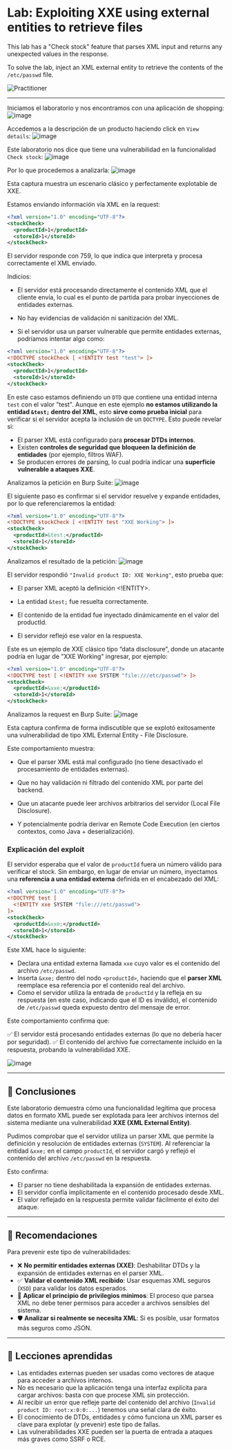 # Lab: Exploiting XXE using external entities to retrieve files

This lab has a "Check stock" feature that parses XML input and returns any unexpected values in the response.

To solve the lab, inject an XML external entity to retrieve the contents of the `/etc/passwd` file.

![Practitioner](https://img.shields.io/badge/level-Apprentice-green) 

---


Iniciamos el laboratorio y nos encontramos con una aplicación de shopping:
![image](https://github.com/user-attachments/assets/56a61334-623e-4cfa-bd40-0b25b4550af0)

Accedemos a la descripción de un producto haciendo click en `View details`:
![image](https://github.com/user-attachments/assets/f8eae5bf-e647-4f4c-aff7-fb6974f55fee)

Este laboratorio nos dice que tiene una vulnerabilidad en la funcionalidad `Check stock`:
![image](https://github.com/user-attachments/assets/efc2f1da-39d8-411d-bcaa-bd09db8aa096)

Por lo que procedemos a analizarla:
![image](https://github.com/user-attachments/assets/d64ce980-fa52-40b3-bc1a-60c088c72e60)


Esta captura muestra un escenario clásico y perfectamente explotable de XXE.

Estamos enviando información vía XML en la request:
```xml
<?xml version="1.0" encoding="UTF-8"?>
<stockCheck>
  <productId>1</productId>
  <storeId>1</storeId>
</stockCheck>
```
El servidor responde con 759, lo que indica que interpreta y procesa correctamente el XML enviado.

Indicios:
- El servidor está procesando directamente el contenido XML que el cliente envía, lo cual es el punto de partida para probar inyecciones de entidades externas.

- No hay evidencias de validación ni sanitización del XML.

- Si el servidor usa un parser vulnerable que permite entidades externas, podríamos intentar algo como:
```xml
<?xml version="1.0" encoding="UTF-8"?>
<!DOCTYPE stockCheck [ <!ENTITY test "test"> ]>
<stockCheck>
  <productId>1</productId>
  <storeId>1</storeId>
</stockCheck>
```

En este caso estamos definiendo un `DTD` que contiene una entidad interna `test` con el valor "test".
Aunque en este ejemplo **no estamos utilizando la entidad `&test;` dentro del XML**, esto **sirve como prueba inicial** para verificar si el servidor acepta la inclusión de un `DOCTYPE`. Esto puede revelar si:

- El parser XML está configurado para **procesar DTDs internos**.
- Existen **controles de seguridad que bloqueen la definición de entidades** (por ejemplo, filtros WAF).
- Se producen errores de parsing, lo cual podría indicar una **superficie vulnerable a ataques XXE**.

Analizamos la petición en Burp Suite:
![image](https://github.com/user-attachments/assets/7fc94c72-0b57-4523-b9d7-6c0dd8c46277)

El siguiente paso es confirmar si el servidor resuelve y expande entidades, por lo que referenciaremos la entidad:
```xml
<?xml version="1.0" encoding="UTF-8"?>
<!DOCTYPE stockCheck [ <!ENTITY test "XXE Working"> ]>
<stockCheck>
  <productId>&test;</productId>
  <storeId>1</storeId>
</stockCheck>
```

Analizamos el resultado de la petición:
![image](https://github.com/user-attachments/assets/c5251071-f42b-4d64-af51-4ffd3d1f77e5)

El servidor respondió `"Invalid product ID: XXE Working"`, esto prueba que:

- El parser XML aceptó la definición <!ENTITY>.

- La entidad `&test;` fue resuelta correctamente.

- El contenido de la entidad fue inyectado dinámicamente en el valor del productId.

- El servidor reflejó ese valor en la respuesta.

Este es un ejemplo de XXE clásico tipo “data disclosure”, donde un atacante podría en lugar de "XXE Working" ingresar, por ejemplo:

```xml
<?xml version="1.0" encoding="UTF-8"?>
<!DOCTYPE test [ <!ENTITY xxe SYSTEM "file:///etc/passwd"> ]>
<stockCheck>
  <productId>&xxe;</productId>
  <storeId>1</storeId>
</stockCheck>
```

Analizamos la request en Burp Suite:
![image](https://github.com/user-attachments/assets/a430856a-57a7-487b-99e5-438e3fd6cc9f)

Esta captura confirma de forma indiscutible que se explotó exitosamente una vulnerabilidad de tipo XML External Entity - File Disclosure.

Este comportamiento muestra:

- Que el parser XML está mal configurado (no tiene desactivado el procesamiento de entidades externas).

- Que no hay validación ni filtrado del contenido XML por parte del backend.

- Que un atacante puede leer archivos arbitrarios del servidor (Local File Disclosure).

- Y potencialmente podría derivar en Remote Code Execution (en ciertos contextos, como Java + deserialización).

### Explicación del exploit

El servidor esperaba que el valor de `productId` fuera un número válido para verificar el stock. Sin embargo, en lugar de enviar un número, inyectamos una **referencia a una entidad externa** definida en el encabezado del XML:

```xml
<?xml version="1.0" encoding="UTF-8"?>
<!DOCTYPE test [
  <!ENTITY xxe SYSTEM "file:///etc/passwd">
]>
<stockCheck>
  <productId>&xxe;</productId>
  <storeId>1</storeId>
</stockCheck>
```

Este XML hace lo siguiente:

* Declara una entidad externa llamada `xxe` cuyo valor es el contenido del archivo `/etc/passwd`.
* Inserta `&xxe;` dentro del nodo `<productId>`, haciendo que el **parser XML** reemplace esa referencia por el contenido real del archivo.
* Como el servidor utiliza la entrada de `productId` y la refleja en su respuesta (en este caso, indicando que el ID es inválido), el contenido de `/etc/passwd` queda expuesto dentro del mensaje de error.

Este comportamiento confirma que:

✅ El servidor está procesando entidades externas (lo que no debería hacer por seguridad).
✅ El contenido del archivo fue correctamente incluido en la respuesta, probando la vulnerabilidad XXE.


![image](https://github.com/user-attachments/assets/b4004786-829d-49cb-a26d-f78f7a49132c)



---

## 🔹 Conclusiones

Este laboratorio demuestra cómo una funcionalidad legítima que procesa datos en formato XML puede ser explotada para leer archivos internos del sistema mediante una vulnerabilidad **XXE (XML External Entity)**.

Pudimos comprobar que el servidor utiliza un parser XML que permite la definición y resolución de entidades externas (`SYSTEM`). Al referenciar la entidad `&xxe;` en el campo `productId`, el servidor cargó y reflejó el contenido del archivo `/etc/passwd` en la respuesta.

Esto confirma:

* El parser no tiene deshabilitada la expansión de entidades externas.
* El servidor confía implícitamente en el contenido procesado desde XML.
* El valor reflejado en la respuesta permite validar fácilmente el éxito del ataque.

---

## 👤 Recomendaciones

Para prevenir este tipo de vulnerabilidades:

* ❌ **No permitir entidades externas (XXE)**: Deshabilitar DTDs y la expansión de entidades externas en el parser XML.
* ✅ **Validar el contenido XML recibido**: Usar esquemas XML seguros (`XSD`) para validar los datos esperados.
* 🔐 **Aplicar el principio de privilegios mínimos**: El proceso que parsea XML no debe tener permisos para acceder a archivos sensibles del sistema.
* 🛡️ **Analizar si realmente se necesita XML**: Si es posible, usar formatos más seguros como JSON.

---

## 📃 Lecciones aprendidas

* Las entidades externas pueden ser usadas como vectores de ataque para acceder a archivos internos.
* No es necesario que la aplicación tenga una interfaz explícita para cargar archivos: basta con que procese XML sin protección.
* Al recibir un error que refleje parte del contenido del archivo (`Invalid product ID: root:x:0:0:...`) tenemos una señal clara de éxito.
* El conocimiento de DTDs, entidades y cómo funciona un XML parser es clave para explotar (y prevenir) este tipo de fallas.
* Las vulnerabilidades XXE pueden ser la puerta de entrada a ataques más graves como SSRF o RCE.




